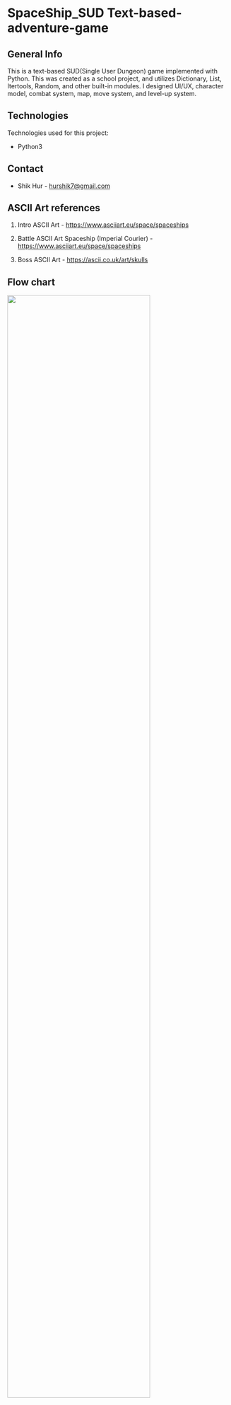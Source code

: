 # SpaceShip_SUD Text-based-adventure-game

## General Info
This is a text-based SUD(Single User Dungeon) game implemented with Python. This was created as a school project, and utilizes Dictionary, List, Itertools, Random, and other built-in modules. I designed UI/UX, character model, combat system, map, move system, and level-up system.
	
## Technologies
Technologies used for this project:
* Python3

## Contact
* Shik Hur - hurshik7@gmail.com

## ASCII Art references
1. Intro ASCII Art - https://www.asciiart.eu/space/spaceships

2. Battle ASCII Art
Spaceship (Imperial Courier) - https://www.asciiart.eu/space/spaceships

3. Boss ASCII Art - https://ascii.co.uk/art/skulls

## Flow chart
<img width="80%" src="https://github.com/hurshik7/SpaceShip_SUD/issues/1#issue-1101296527" />
